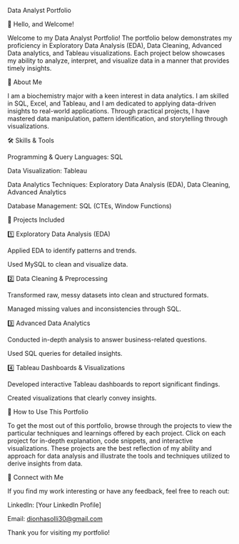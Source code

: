 Data Analyst Portfolio

📌 Hello, and Welcome!

Welcome to my Data Analyst Portfolio! The portfolio below demonstrates my proficiency in Exploratory Data Analysis (EDA), Data Cleaning, Advanced Data analytics, and Tableau visualizations. Each project below showcases my ability to analyze, interpret, and visualize data in a manner that provides timely insights.

📖 About Me

I am a biochemistry major with a keen interest in data analytics. I am skilled in SQL, Excel, and Tableau, and I am dedicated to applying data-driven insights to real-world applications. Through practical projects, I have mastered data manipulation, pattern identification, and storytelling through visualizations.

🛠️ Skills & Tools

Programming & Query Languages: SQL

Data Visualization: Tableau

Data Analytics Techniques: Exploratory Data Analysis (EDA), Data Cleaning, Advanced Analytics

Database Management: SQL (CTEs, Window Functions)

📂 Projects Included

1️⃣ Exploratory Data Analysis (EDA)

Applied EDA to identify patterns and trends.

Used MySQL to clean and visualize data.

2️⃣ Data Cleaning & Preprocessing

Transformed raw, messy datasets into clean and structured formats.

Managed missing values and inconsistencies through SQL.

3️⃣ Advanced Data Analytics

Conducted in-depth analysis to answer business-related questions.

Used SQL queries for detailed insights.

4️⃣ Tableau Dashboards & Visualizations

Developed interactive Tableau dashboards to report significant findings.

Created visualizations that clearly convey insights.

🚀 How to Use This Portfolio

To get the most out of this portfolio, browse through the projects to view the particular techniques and learnings offered by each project. Click on each project for in-depth explanation, code snippets, and interactive visualizations. These projects are the best reflection of my ability and approach for data analysis and illustrate the tools and techniques utilized to derive insights from data.

🚀 Connect with Me

If you find my work interesting or have any feedback, feel free to reach out:

LinkedIn: [Your LinkedIn Profile]

Email: dionhasolli30@gmail.com

Thank you for visiting my portfolio! 


